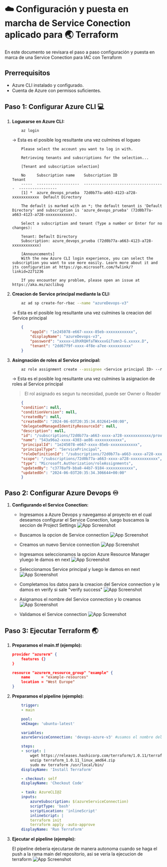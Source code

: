 # ☁️ Configuración y puesta en marcha de Service Conection aplicado para 🌏 Terraform
En este documento se revisara el paso a paso configuración y puesta en marca de una Service Conection para IAC con Terraform

## Prerrequisitos

- Azure CLI instalado y configurado.
- Cuenta de Azure con permisos suficientes.


## Paso 1: Configurar Azure CLI 💻
1. **Loguearse en Azure CLI:** 
    ```bash
        az login
    ```
    -> Esta es el posible log resultante una vez culmines el logueo
    ```log
        Please select the account you want to log in with.

        Retrieving tenants and subscriptions for the selection...

        [Tenant and subscription selection]

        No     Subscription name    Subscription ID                       Tenant
        -----  -------------------  ------------------------------------  -----------------
        [1] *  azure_devops_prueba  72d0b77a-a663-4123-a728-xxxxxxxxxxxx  Default Directory

        The default is marked with an *; the default tenant is 'Default Directory' and subscription is 'azure_devops_prueba' (72d0b77a-a663-4123-a728-xxxxxxxxxxxx).

        Select a subscription and tenant (Type a number or Enter for no changes):

        Tenant: Default Directory
        Subscription: azure_devops_prueba (72d0b77a-a663-4123-a728-xxxxxxxxxxxx)

        [Announcements]
        With the new Azure CLI login experience, you can select the subscription you want to use more easily. Learn more about it and its configuration at https://go.microsoft.com/fwlink/?linkid=2271236

        If you encounter any problem, please open an issue at https://aka.ms/azclibug
    ```
2. **Creacion de Service principal mediante la CLI:**
    ```bash
        az ad sp create-for-rbac --name "azureDevops-v3"
    ```
    -> Esta es el posible log resultante una vez culmines la creacion del Service principal
    ```json
        {
            "appId": "1e245078-e667-xxxx-85eb-xxxxxxxxxxxx",
            "displayName": "azureDevops-v3",
            "password": "xxxxx~LOhXRQHfaTWxxxxGiTsmn3-G.xxxxx.D",
            "tenant": "2dd67f9f-xxxx-4f8e-a7ee-xxxxxxxxxx"
        }
    ```
3. **Asingnación de roles al Service principal:**
    ```bash
        az role assignment create --assignee <Service principal ID> --role Owner --scope /subscriptions/<subscriptions ID>
    ```
    -> Esta es el posible log resultante una vez culmines la asignacion de roles al Service principal

    >El rol asignado es segun tu necesidad, puede ser Owner o Reader

    ```json
        {
        "condition": null,
        "conditionVersion": null,
        "createdBy": null,
        "createdOn": "2024-06-03T20:35:34.032641+00:00",
        "delegatedManagedIdentityResourceId": null,
        "description": null,
        "id": "/subscriptions/72d0b77a-a663-xxxx-a728-xxxxxxxxxxxx/providers/Microsoft.Authorization/roleAssignments/543a96a2-0e6d-4303-xxxx-xxxxxxxxxxxx",
        "name": "543a96a2-xxxx-4303-ae86-xxxxxxxxxxxx",
        "principalId": "1e245078-e667-xxxx-85eb-xxxxxxxxxxxx",
        "principalType": "ServicePrincipal",
        "roleDefinitionId": "/subscriptions/72d0b77a-a663-xxxx-a728-xxxxxxxxxxxx/providers/Microsoft.Authorization/roleDefinitions/8e3af657-a8ff-443c-a75c-2fe8c4bcb635",
        "scope": "/subscriptions/72d0b77a-a663-xxxx-a728-xxxxxxxxxxxx",
        "type": "Microsoft.Authorization/roleAssignments",
        "updatedBy": "c3778af9-bba8-44b7-9184-xxxxxxxxxxxx",
        "updatedOn": "2024-06-03T20:35:34.306644+00:00"
        }
    ```
## Paso 2: Configurar Azure Devops ♾️
1. **Configurando el Service Conection:**
    
    - Ingresamos a Azure Devops y navegamso al proyecto en el cual deseamos configurar el Service Conection, luego buscamos la seccion de Project Settings
    ![App Screenshot](./img/azure-devops-p-1.png)

    - Buscamos la opcion de Service connection
    ![App Screenshot](./img/azure-devops-p-2.png)

    - Creamos un nuevo Service connection
    ![App Screenshot](./img/azure-devops-p-3.png)

    - Ingresamos seleccionamos la opcion Azure Resource Manager yluego le damos en next
    ![App Screenshot](./img/azure-devops-p-4.png)

    - Seleccionamos Service principal y luego le damos en next
    ![App Screenshot](./img/azure-devops-p-5.png)

    - Completamos los datos para la creacion del Service connection y le damos en verify si sale "verify success"
    ![App Screenshot](./img/azure-devops-p-6.png)
    
    - Asignamos el nombre del Service connection y lo creamos
    ![App Screenshot](./img/azure-devops-p-7.png)

    - Validamos el Service connection
    ![App Screenshot](./img/azure-devops-p-8.png)

## Paso 3: Ejecutar Terraform 🌏
1. **Preparamos el main.tf (ejemplo):**
    ```json
    provider "azurerm" {
        features {}
    }

    resource "azurerm_resource_group" "example" {
        name     = "example-resources"
        location = "West Europe"
    }

    ```

2. **Preparamos el pipeline (ejemplo):**
    ```yaml
        trigger:
        - main

        pool:
        vmImage: 'ubuntu-latest'

        variables:
        azureServiceConnection: 'devops-azure-v3' #usamos el nombre del Service connection que creamos en el paso 1 y 2

        steps:
        - script: |
            wget https://releases.hashicorp.com/terraform/1.0.11/terraform_1.0.11_linux_amd64.zip
            unzip terraform_1.0.11_linux_amd64.zip
            sudo mv terraform /usr/local/bin/
        displayName: 'Install Terraform'

        - checkout: self
        displayName: 'Checkout Code'

        - task: AzureCLI@2
        inputs:
            azureSubscription: $(azureServiceConnection)
            scriptType: 'bash'
            scriptLocation: 'inlineScript'
            inlineScript: |
            terraform init
            terraform apply -auto-approve
        displayName: 'Run Terraform'
    ```
3. **Ejecutar el pipeline (ejemplo):**

    El pipeline deberia ejecutarse de manera autonoma cuando se haga el push a la rama main del repositorio, asi se veria la ejecucion de terraform
    ![App Screenshot](./img/azure-devops-p-9.png)

    